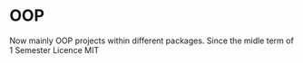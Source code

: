 OOP
========
Now mainly OOP projects within different packages. Since the midle term of 1 Semester
Licence MIT